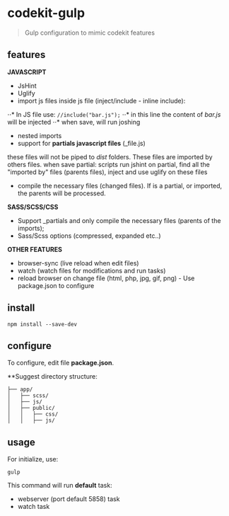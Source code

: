 # codekit-gulp
> Gulp configuration to mimic codekit features

## features
**JAVASCRIPT**
- JsHint
- Uglify
- import js files inside js file (inject/include - inline include):

⋅⋅* In JS file use: ``` //include("bar.js"); ```
⋅⋅* in this line the content of *bar.js* will be injected
⋅⋅* when save, will run joshing

- nested imports
- support for **partials javascript files** (_file.js)

these files will not be piped to *dist* folders. These files are imported by others files.
when save partial:  scripts run jshint on partial, find all the "imported by" files (parents files),  inject and use uglify on these files

- compile the necessary files (changed files). If is a partial, or imported, the parents will be processed.

**SASS/SCSS/CSS**
- Support _partials and only compile the necessary files (parents of the imports);
- Sass/Scss options (compressed, expanded etc..)

**OTHER FEATURES**
- browser-sync (live reload when edit files)
- watch (watch files for modifications and run tasks)
- reload browser on change file (html, php, jpg, gif, png) - Use package.json to configure


## install
```shell
npm install --save-dev
```

## configure
To configure, edit file **package.json**.

**Suggest directory structure:

```
├── app/
│   ├── scss/
│   ├── js/
│   ├── public/
│   │   ├── css/ 
│   │   ├── js/
```

## usage
For initialize, use:
```shell
gulp
```
This command will run **default** task:
- webserver (port default 5858) task
- watch task
